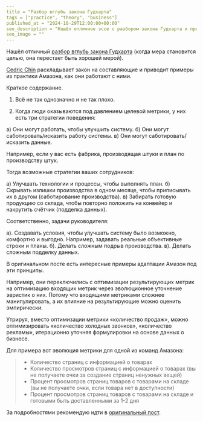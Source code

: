 ```yaml
---
title = "Разбор вглубь закона Гудхарта"
tags = ["practice", "theory", "business"]
published_at = "2024-10-29T12:00:00+00:00"
seo_description = "Нашёл отличное эссе с разбором закона Гудхарта и примерами из практики."
seo_image = ""
---
```


Нашёл отличный [разбор вглубь закона Гудхарта](https://commoncog.com/goodharts-law-not-useful/) (когда мера становится целью, она перестает быть хорошей мерой).

[Cedric Chin](https://commoncog.com/author/cedric/) раскладывает закон на составляющие и приводит примеры из практики Амазона, как они работают с ними.

Краткое содержание.

1. Всё не так однозначно и не так плохо.

2. Когда люди оказываются под давлением целевой метрики, у них есть три стратегии поведения:

а) Они могут работать, чтобы улучшить систему.
б) Они могут саботировать/исказить работу системы.
в) Они могут саботировать/исказить данные.

Например, если у вас есть фабрика, производящая штуки и план по производству штук.

Тогда возможные стратегии ваших сотрудников:

а) Улучшать технологии и процессы, чтобы выполнять план.
б) Скрывать излишки производства в одном месяце, чтобы приписывать их в другом (саботирование производства).
в) Забирать готовую продукцию со склада, чтобы повторно положить на конвейер и накрутить счётчик (подделка данных).

Соответственно, задачи руководителя:

а). Создавать условия, чтобы улучшать систему было возможно, комфортно и выгодно. Например, задавать реальные объективные строки и планы.
б). Делать сложным подрыв производства.
в). Делать сложным подделку данных.

В оригинальном посте есть интересные примеры адаптации Амазон под эти принципы.

Например, они переключились с оптимизации результирующих метрик на оптимизацию входящих метрик через эволюционное уточнение эвристик о них. Потому что входящими метриками сложнее манипулировать, а их влияние на результирующие можно оценить эмпирически.

Утрируя, вместо оптимизации метрики «количество продаж», можно оптимизировать «количество холодных звонков», «количество рекламы», итерационно уточняя формулировки на основе данных о бизнесе.

Для примера вот эволюция метрики для одной из команд Амазона:

> - Количество страниц с информацией о товарах
> - Количество просмотров страниц с информацией о товарах (вы не получаете очки за создание страниц ненужных вещей)
> - Процент просмотров страниц товаров с товарами на складе (вы не получаете очки, если товара нет в доступности)
> - Процент просмотров страниц товаров с товарами на складе и готовыми быть доставленными за 1-2 дня

За подробностями рекомендую идти в [оригинальный пост](https://commoncog.com/goodharts-law-not-useful/).
